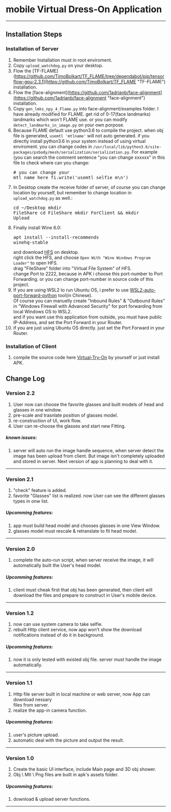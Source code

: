 # mobile Virtual Dress-On Application
***
## Installation Steps
### Installation of Server
1. Remember Installation must in root enviroment.
2. Copy `upload_watchdog.py` on your desktop.
3. Flow the [TF-FLAME](https://github.com/TimoBolkart/TF_FLAME/tree/dependabot/pip/tensorflow-gpu-2.3.1](https://github.com/TimoBolkart/TF_FLAME "TF-FLAME") installation.
4. Flow the [face-alignment](https://github.com/1adrianb/face-alignment](https://github.com/1adrianb/face-alignment "face-alignment") installation.
5. Copy `gen_lmks_npy_4_Flame.py` into face-alignment/examples folder. I have already modified for FLAME. get rid of 0-17(face landmarks) landmarks which won't FLAME use. or you can modify `detect_landmarks_in_image.py` on your own porpose.
6. Because FLAME default use python3.6 to compile the project. when obj file is generated, `usemtl 'mtlname'` will not auto generated. if you directly install python3.6 in your system instead of using virtual enviroment. you can change codes in `/usr/local/lib/python3.6/site-packages/psbody/mesh/serialization/serialization.py`. 
For example (you can search the comment sentence "you can change xxxxxx" in this file to check where can you change: <pre># you can change your mtl name here 
fi.write('usemtl selfie_m\n')</pre>
7. In Desktop create the receive folder of server, of course you can change location by yourself, but remember to change location in `upload_watchdog.py` as well.:<pre>cd ~/Desktop
mkdir FileShare
cd FileShare
mkdir ForClient && mkdir Upload</pre>
8. Finally install Wine 6.0:<pre>apt install --install-recommends winehq-stable</pre>and download [HFS](https://www.rejetto.com/hfs/?f=dl "HFS") on desktop. <br>right click the HFS, and choose `Open With "Wine Windows Program Loader"` to open HFS.<br>drag "FileShare" folder into "Virtual File System" of HFS.<br> change Port to 2222, because in APK i choose this port-number to Port Forwarding. or you can change port-number in source code of this project.
9. If you are using WSL2 to run Ubuntu OS, i prefer to use [WSL2-auto-port-forward-python](https://github.com/itxq/wsl2-auto-port-forward-python "WSL2-auto-port-forward-python") tool(in Chinese).<br>Of course you can manuelly create "Inbound Rules" & "Outbound Rules" in "Windows Firewall with Advanced Security" for port forwarding from local Windows OS to WSL2.<br>and if you want use this application from outside, you must have public IP-Address, and set the Port Forward in your Router.
10. if you are just using Ubuntu OS directly. just set the Port Forward in your Router.
### Installation of Client
1. compile the source code here [Virtual-Try-On](https://github.com/Jyurineko/Virtual_Try_On "Virtual_Try_On") by yourself or just install APK.
## Change Log
### Version 2.2
1. User now can choose the favorite glasses and built models of head and glasses in one window.
2. pre-scale and trasnlate position of glasses model.
3. re-construction of UI, work flow.
4. User can re-choose the glasses and start new Fitting.
##### known issues:
1. server will auto run the image handle sequence, when server detect the image has been upload from client. But image isn't completely uploaded and stored in server. Next version of app is planning to deal with it.
***
### Version 2.1
1. "check" feature is added.
2. favorite "Glasses" list is realized. now User can see the different glasses types in onw list.
##### Upcomming features:
1. app must build head model and chooses glasses in one View Window.
2. glasses model must rescale & retranslate to fit head model.
***
### Version 2.0
1. complete the auto-run script, when server receive the image, it will automatically built the User's head model.
##### Upcomming features:
1. client must cheak first that obj has been generated, then client will download the files and prepare to construct in User's mobile device.
***
### Version 1.2
1. now can use system camera to take selfie.
2. rebuilt Http client service, now app won't show the download notifications instead of do it in background.
##### Upcomming features:
1. now it is only tested with existed obj file. server must handle the image automatically.
***
### Version 1.1
1. Http file server built in local machine or web server, now App can download nessary<br> files from server.
2. realize the app-in camera function.
##### Upcomming features:
1. user's picture upload.
2. automatic deal with the picture and output the result.
***
### Version 1.0
1. Create the basic UI interface, include Main page and 3D obj shower.
2. Obj \ Mtl \ Png files are built in apk's assets folder.
##### Upcomming features:
1. download & upload server functions.
***
